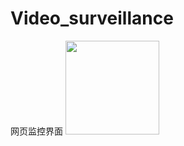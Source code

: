 # Video_surveillance
网页监控界面
<img width="150" height="150" src="https://github.com/MagicLOH/Video_surveillance/assets/121782886/27b80362-331c-4800-81af-37279727a415"/>

